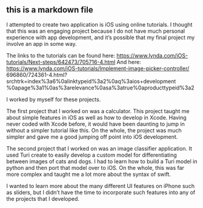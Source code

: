 ## this is a markdown file

I attempted to create two application is iOS using online tutorials.
I thought that this was an engaging project because I do not have
much personal experience with app development, and it’s possible that my
final project my involve an app in some way.

The links to the tutorials can be found here:
https://www.lynda.com/iOS-tutorials/Next-steps/642473/705716-4.html
And here:
https://www.lynda.com/iOS-tutorials/Implement-image-picker-controller/
696860/724361-4.html?srchtrk=index%3a6%0alinktypeid%3a2%0aq%3aios+development
%0apage%3a1%0as%3arelevance%0asa%3atrue%0aproducttypeid%3a2

I worked by myself for these projects.

The first project that I worked on was a calculator.
This project taught me about simple features in iOS as well
as how to develop in Xcode. Having never coded with Xcode before,
it would have been daunting to jump in without a simpler tutorial like this.
On the whole, the project was much simpler and gave me a good jumping
off point into iOS development.

The second project that I worked on was an image classifier application.
It used Turi create to easily develop a custom model for differentiating
between images of cats and dogs. I had to learn how to build a Turi model
in python and then port that model over to iOS. On the whole, this was
far more complex and taught me a lot more about the syntax of swift.

I wanted to learn more about the many different UI features on iPhone
such as sliders, but I didn’t have the time to incorporate such features
into any of the projects that I developed.
